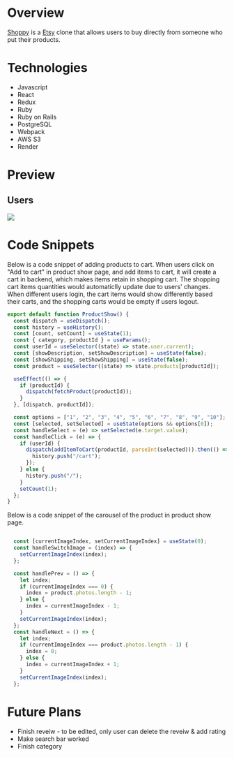 # Overview

[Shoppy](https://shoppy-1asz.onrender.com) is a [Etsy](https://www.etsy.com/) clone that allows users to buy directly from someone who put their products. 

# Technologies 
* Javascript
* React
* Redux
* Ruby
* Ruby on Rails
* PostgreSQL
* Webpack
* AWS S3
* Render

# Preview
## Users
![](./images/shoppy.gif)

# Code Snippets
Below is a code snippet of adding products to cart.
When users click on "Add to cart" in product show page, and add items to cart, it will create a cart in backend, which makes items retain in shopping cart. The shopping cart items quantities would automaticlly update due to users' changes. When different users login, the cart items would show differently based their carts, and the shopping carts would be empty if users logout.
```js
export default function ProductShow() {
  const dispatch = useDispatch();
  const history = useHistory();
  const [count, setCount] = useState(1);
  const { category, productId } = useParams();
  const userId = useSelector((state) => state.user.current);
  const [showDescription, setShowDescription] = useState(false);
  const [showShipping, setShowShipping] = useState(false);
  const product = useSelector((state) => state.products[productId]);

  useEffect(() => {
    if (productId) {
      dispatch(fetchProduct(productId));
    }
  }, [dispatch, productId]);

  const options = ["1", "2", "3", "4", "5", "6", "7", "8", "9", "10"];
  const [selected, setSelected] = useState(options && options[0]);
  const handleSelect = (e) => setSelected(e.target.value);
  const handleClick = (e) => {
    if (userId) {
      dispatch(addItemToCart(productId, parseInt(selected))).then(() => {
        history.push("/cart");
      });
    } else {
      history.push("/");
    }
    setCount(1);
  };
}
```
Below is a code snippet of the carousel of the product in product show page.
```js

  const [currentImageIndex, setCurrentImageIndex] = useState(0);
  const handleSwitchImage = (index) => {
    setCurrentImageIndex(index);
  };

  const handlePrev = () => {
    let index;
    if (currentImageIndex === 0) {
      index = product.photos.length - 1;
    } else {
      index = currentImageIndex - 1;
    }
    setCurrentImageIndex(index);
  };
  const handleNext = () => {
    let index;
    if (currentImageIndex === product.photos.length - 1) {
      index = 0;
    } else {
      index = currentImageIndex + 1;
    }
    setCurrentImageIndex(index);
  };

```
# Future Plans
* Finish reveiw - to be edited, only user can delete the reveiw & add rating
* Make search bar worked
* Finish category